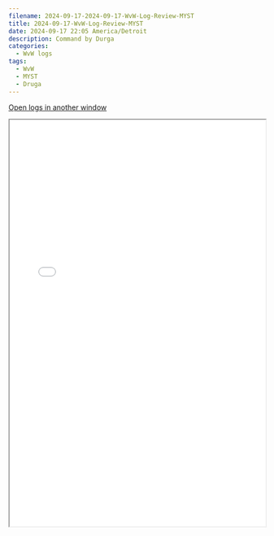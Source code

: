 ```yaml
---
filename: 2024-09-17-2024-09-17-WvW-Log-Review-MYST
title: 2024-09-17-WvW-Log-Review-MYST
date: 2024-09-17 22:05 America/Detroit
description: Command by Durga
categories:
  - WvW logs
tags:
  - WvW
  - MYST
  - Druga
---
```

 <a href="/assets/wvwlogs/reports20240917_MYST.html#202409172203-WvW-Log-Review" target="_blank">Open logs in another window</a>

<iframe src="/assets/wvwlogs/reports20240917_MYST.html#202409172203-WvW-Log-Review" width="100%" height="800" style="display:block; margin: 0 auto;"> </iframe>